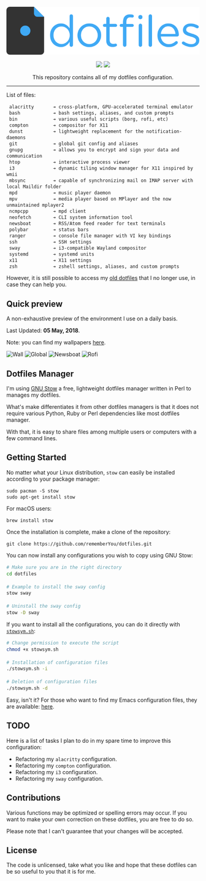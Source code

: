 <p align="center"><img src="assets/dotfiles-logo.svg" width=512/></p>
<p align="center">
  <a href="https://www.archlinux.org/"><img src="https://img.shields.io/badge/ARCH-4.17.2--1-47999e.svg?style=flat-square"/></a>
  <a href="https://www.gnu.org/software/stow/"><img src="https://img.shields.io/badge/GNU%20Stow-2.2.2-b48ead.svg?style=flat-square"/></a>
</p>
<p align="center">This repository contains all of my dotfiles configuration.</p>

---

List of files:

```
 alacritty       ➔ cross-platform, GPU-accelerated terminal emulator
 bash            ➔ bash settings, aliases, and custom prompts
 bin             ➔ various useful scripts (borg, rofi, etc)
 compton         ➔ compositor for X11
 dunst           ➔ lightweight replacement for the notification-daemons
 git             ➔ global git config and aliases
 gnupg           ➔ allows you to encrypt and sign your data and communication
 htop            ➔ interactive process viewer
 i3              ➔ dynamic tiling window manager for X11 inspired by wmii
 mbsync          ➔ capable of synchronizing mail on IMAP server with local Maildir folder
 mpd             ➔ music player daemon
 mpv             ➔ media player based on MPlayer and the now unmaintained mplayer2
 ncmpcpp         ➔ mpd client
 neofetch        ➔ CLI system information tool
 newsboat        ➔ RSS/Atom feed reader for text terminals
 polybar         ➔ status bars
 ranger          ➔ console file manager with VI key bindings
 ssh             ➔ SSH settings
 sway            ➔ i3-compatible Wayland compositor
 systemd         ➔ systemd units
 x11             ➔ X11 settings
 zsh             ➔ zshell settings, aliases, and custom prompts
```

However, it is still possible to access my [old dotfiles](https://github.com/rememberYou/old-dotfiles) that I no longer use, in
case they can help you.

## Quick preview

A non-exhaustive preview of the environment I use on a daily basis.

Last Updated: **05 May, 2018**.

Note: you can find my wallpapers [here](https://github.com/rememberYou/wallpapers).

![Wall](assets/wall.png "Wallpaper")
![Global](assets/i3_gaps_neofetch_emacs_dunst.png "i3-gaps, GNU/Emacs, termite,
neofetch, dunst")
![Newsboat](assets/newsboat_ranger.png "Newsboat, Ranger")
![Rofi](assets/rofi.png "Rofi")

## Dotfiles Manager

I'm using [GNU Stow](https://www.gnu.org/software/stow/) a free, lightweight
dotfiles manager written in Perl to manages my dotfiles.

What's make differentiates it from other dotfiles managers is that it does
not require various Python, Ruby or Perl dependencies like most dotfiles
manager.

With that, it is easy to share files among multiple users or computers with a
few command lines.

## Getting Started

No matter what your Linux distribution, `stow` can easily be installed according
to your package manager:

	sudo pacman -S stow
	sudo apt-get install stow

For macOS users:

	brew install stow

Once the installation is complete, make a clone of the repository:

	git clone https://github.com/rememberYou/dotfiles.git

You can now install any configurations you wish to copy using GNU Stow:

```bash
# Make sure you are in the right directory
cd dotfiles

# Example to install the sway config
stow sway

# Uninstall the sway config
stow -D sway
```

If you want to install all the configurations, you can do it directly
with
[`stowsym.sh`](https://github.com/rememberYou/dotfiles/blob/master/stowsym.sh):

```bash
# Change permission to execute the script
chmod +x stowsym.sh

# Installation of configuration files
./stowsym.sh -i

# Deletion of configuration files
./stowsym.sh -d
```

Easy, isn't it? For those who want to find my Emacs configuration files, they
are available: [here](https://github.com/rememberYou/.emacs.d/).

## TODO

Here is a list of tasks I plan to do in my spare time to improve this
configuration:

*  Refactoring my `alacritty` configuration.
*  Refactoring my `compton` configuration.
*  Refactoring my `i3` configuration.
*  Refactoring my `sway` configuration.

## Contributions

Various functions may be optimized or spelling errors may occur. If you want to
make your own correction on these dotfiles, you are free to do so.

Please note that I can't guarantee that your changes will be accepted.

## License

The code is unlicensed, take what you like and hope that these dotfiles can be
so useful to you that it is for me.
